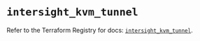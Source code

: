 # `intersight_kvm_tunnel`

Refer to the Terraform Registry for docs: [`intersight_kvm_tunnel`](https://registry.terraform.io/providers/ciscodevnet/intersight/1.0.71/docs/resources/kvm_tunnel).
